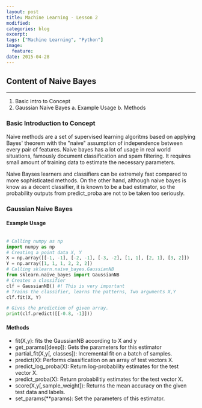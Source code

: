 ```yaml
---
layout: post
title: Machine Learning - Lesson 2
modified:
categories: blog
excerpt:
tags: ["Machine Learning", "Python"]
image:
  feature:
date: 2015-04-28
---
```


## Content of Naive Bayes
---

1. Basic intro to Concept
2. Gaussian Naive Bayes
	a. Example Usage
	b. Methods

### Basic Introduction to Concept
Naive methods are a set of supervised learning algoritms based on applying Bayes' theorem with the "naive" assumption of independence between every pair of features. Naive bayes has a lot of usage in real world situations, famously document classification and spam filtering. It requires small amount of training data to estimate the necessary parameters.

Naive Bayses learners and classifiers can be extremely fast compared to more sophisticated methods. On the other hand, although naive bayes is know as a decent classifier, it is known to be a bad estimator, so the probability outputs from predict_proba are not to be taken too seriously.

### Gaussian Naive Bayes

#### Example Usage

~~~Python

# Calling numpy as np
import numpy as np
# Creating a point data X, Y
X = np.array([[-1, -1], [-2, -1], [-3, -2], [1, 1], [2, 1], [3, 2]])
Y = np.array([1, 1, 1, 2, 2, 2])
# Calling sklearn.naive_bayes.GaussianNB
from sklearn.naive_bayes import GaussianNB
# Creates a classifier
clf = GaussianNB() #! This is very important
# Trains the classifier, learns the patterns, Two arguments X,Y
clf.fit(X, Y)

# Gives the prediction of given array.
print(clf.predict([[-0.8, -1]]))
~~~

#### Methods

- fit(X,y): fits the GaussianNB according to X and y
- get_params([deep]): Gets the parameters for this estimator
- partial_fit(X,y[, classes]):  Incremental fit on a batch of samples.
- predict(X): Performs classification on an array of test vectors X.
- predict_log_proba(X): Return log-probability estimates for the test vector X.
- predict_proba(X):  Return probabilitiy estimates for the test vector X.
- score(X,y[,sample_weight]): Returns the mean accuracy on the given test data and labels.
- set_params(**params): Set the parameters of this estimator.
